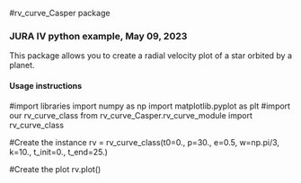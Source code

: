 #rv_curve_Casper package

### JURA IV python example, May 09, 2023

This package allows you to create a radial velocity plot of a star orbited by a planet.

#### Usage instructions

#import libraries
import numpy as np
import matplotlib.pyplot as plt
#import our rv_curve_class
from rv_curve_Casper.rv_curve_module import rv_curve_class

#Create the instance
rv = rv_curve_class(t0=0., p=30., e=0.5, w=np.pi/3, k=10., t_init=0., t_end=25.)

#Create the plot
rv.plot()